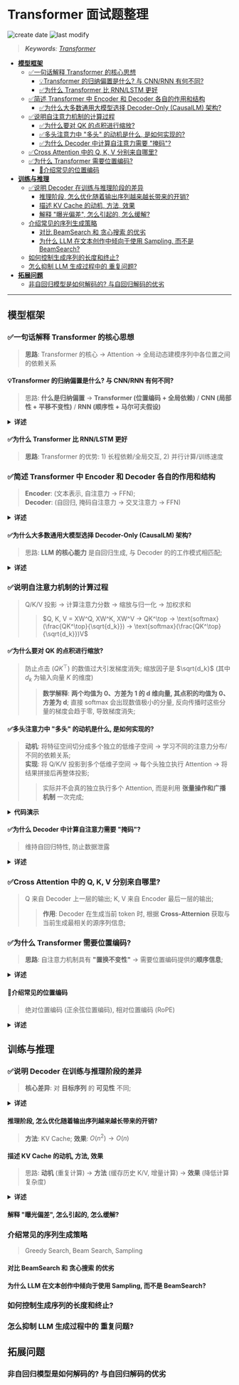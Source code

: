 Transformer 面试题整理
===
<!--START_SECTION:badge-->

![create date](https://img.shields.io/static/v1?label=create%20date&message=2025-09-06&label_color=gray&color=lightsteelblue&style=flat-square)
![last modify](https://img.shields.io/static/v1?label=last%20modify&message=2025-09-06%2015%3A31%3A39&label_color=gray&color=thistle&style=flat-square)

<!--END_SECTION:badge-->
<!--info
date: 2025-09-06 13:48:27
top: false
draft: false
hidden: true
level: 0
tag: [dl_transformer]
-->

<!--START_SECTION:keywords-->
> ***Keywords**: [Transformer](./README.md)*
<!--END_SECTION:keywords-->

<!--START_SECTION:paper_title-->
<!--END_SECTION:paper_title-->

<!--START_SECTION:toc-->
- [**模型框架**](#模型框架)
    - [✅一句话解释 Transformer 的核心思想](#一句话解释-transformer-的核心思想)
        - [💡Transformer 的归纳偏置是什么? 与 CNN/RNN 有何不同?](#transformer-的归纳偏置是什么-与-cnnrnn-有何不同)
        - [✅为什么 Transformer 比 RNN/LSTM 更好](#为什么-transformer-比-rnnlstm-更好)
    - [✅简述 Transformer 中 Encoder 和 Decoder 各自的作用和结构](#简述-transformer-中-encoder-和-decoder-各自的作用和结构)
        - [✅为什么大多数通用大模型选择 Decoder-Only (CausalLM) 架构?](#为什么大多数通用大模型选择-decoder-only-causallm-架构)
    - [✅说明自注意力机制的计算过程](#说明自注意力机制的计算过程)
        - [✅为什么要对 QK 的点积进行缩放?](#为什么要对-qk-的点积进行缩放)
        - [✅多头注意力中 "多头" 的动机是什么, 是如何实现的?](#多头注意力中-多头-的动机是什么-是如何实现的)
        - [✅为什么 Decoder 中计算自注意力需要 "掩码"?](#为什么-decoder-中计算自注意力需要-掩码)
    - [✅Cross Attention 中的 Q, K, V 分别来自哪里?](#cross-attention-中的-q-k-v-分别来自哪里)
    - [✅为什么 Transformer 需要位置编码?](#为什么-transformer-需要位置编码)
        - [🔄介绍常见的位置编码](#介绍常见的位置编码)
- [**训练与推理**](#训练与推理)
    - [✅说明 Decoder 在训练与推理阶段的差异](#说明-decoder-在训练与推理阶段的差异)
        - [推理阶段, 怎么优化随着输出序列越来越长带来的开销?](#推理阶段-怎么优化随着输出序列越来越长带来的开销)
        - [描述 KV Cache 的动机, 方法, 效果](#描述-kv-cache-的动机-方法-效果)
        - [解释 "曝光偏差", 怎么引起的, 怎么缓解?](#解释-曝光偏差-怎么引起的-怎么缓解)
    - [介绍常见的序列生成策略](#介绍常见的序列生成策略)
        - [对比 BeamSearch 和 贪心搜索 的优劣](#对比-beamsearch-和-贪心搜索-的优劣)
        - [为什么 LLM 在文本创作中倾向于使用 Sampling, 而不是 BeamSearch?](#为什么-llm-在文本创作中倾向于使用-sampling-而不是-beamsearch)
    - [如何控制生成序列的长度和终止?](#如何控制生成序列的长度和终止)
    - [怎么抑制 LLM 生成过程中的 重复问题?](#怎么抑制-llm-生成过程中的-重复问题)
- [**拓展问题**](#拓展问题)
    - [非自回归模型是如何解码的? 与自回归解码的优劣](#非自回归模型是如何解码的-与自回归解码的优劣)
<!--END_SECTION:toc-->

---
<!-- ✅❌⭕❓✔️☑️⚠️➡️↔️📌📍🔖🏷️ -->

## **模型框架**

### ✅一句话解释 Transformer 的核心思想
> **思路**: Transformer 的核心 → Attention → 全局动态建模序列中各位置之间的依赖关系

#### 💡Transformer 的归纳偏置是什么? 与 CNN/RNN 有何不同?
> 思路: **什么是归纳偏置** → **Transformer (位置编码 + 全局依赖)** / **CNN (局部性 + 平移不变性)** / **RNN (顺序性 + 马尔可夫假设)**

<details><summary><b>详述</b></summary>

- **什么是归纳偏置**
    - 在机器学习中, 归纳偏置是指模型在学习之前**对数据分布或任务结构的先验假设**;
- **Transformer**
    - **最小结构假设**: 除位置编码, 无强结构先验;
    - **全局依赖**: 依赖自注意力机制学习任意位置间的关系;
- **差异**:
    - CNN/RNN: 有较强的结构先验 (局部性 或 顺序性);
        - **优点**: 数据量不大也能学到一定模式
        - **缺点**: 强先验限制了表达能力
    - Transformer: 弱先验, 几乎不假设输入的内在结构 (位置关系通过显式编码输入);
        - **优点**: 灵活, 可以学习更丰富的模式
        - **缺点**: 需要更多数据和计算

</details>

#### ✅为什么 Transformer 比 RNN/LSTM 更好
> **思路**: Transformer 的优势: 1) 长程依赖/全局交互, 2) 并行计算/训练速度

### ✅简述 Transformer 中 Encoder 和 Decoder 各自的作用和结构
> **Encoder**: (文本表示, 自注意力 → FFN);  
> **Decoder**: (自回归, 掩码自注意力 → 交叉注意力 → FFN)

<details><summary><b>详述</b></summary>

- **Encoder**:
    - **作用**: 对输入序列编码, 将其表示为 **富含上下文信息的隐状态序列**;  
    - **结构**: $N$ 个相同的层堆叠结构, 每个层包含 2 个子层:  
        1. **多头自注意力** → **残差** → **层归一化**;
        2. **前馈网络** → **残差** → **层归一化**;
    - **输入**: Token 嵌入 + 位置编码;
    - **输出**: 上下文表示序列 (维度同输入);
- **Decoder**:
    - **作用**: 以**自回归**方式, 根据 Encoder 输出和已生成前缀, **逐词**生成目标序列;
    - **结构**: $N$ 个相同的层堆叠结构, 每个层包含 3 个子层:  
        1. **掩码多头自注意力** → **残差** → **层归一化**;
        2. **交叉注意力** → **残差** → **层归一化**;
        3. **前馈网络** → **残差** → **层归一化**;
    - **输入**: 目标序列右移一位的嵌入 + 位置编码 + Encoder 输出;
    - **输出**: 对下一个 token 的概率分布;

</details>


#### ✅为什么大多数通用大模型选择 Decoder-Only (CausalLM) 架构?
> 思路: **LLM 的核心能力** 是自回归生成, 与 Decoder 的的工作模式相匹配;

<details><summary><b>详述</b></summary>

<!-- - **开场白**: Decoder-Only 相较于 Encoder-Decoder 的优势主要来源于现实中的实践 -->
- **任务匹配**
    - LLM 的核心能力是 **"给定上下文, 预测下一个 token"**, 这与 Decoder 的工作模式匹配;
    - Encoder-Decoder 架构是为 **Seq2Seq** 任务设计的 —— **先对输入进行编码, 再解码到输出** —— 对于单纯的生成任务, Encoder 部分可能并非必要, 实践中这种更复杂的架构也没有表现出优势;
- **效率优势**:
    - **参数效率**
        - Decoder-Only 中所有参数专注于核心任务; Encoder-Decoder 中参数分散在编码和解码两部分;
        - **在给定参数量预算下**, 将所有参数都投入到 Decoder 的上限更高 —— 更符合 **Scaling Laws**;
        - 在海量数据上训练后, Decoder-Only 模型展现出强大的 **涌现能力**; 在零样本泛化上优于 Encoder-Decoder;
            > **Causal Decoder** 严格遵守从左到右, 只看历史, 不看未来 (包括 Prompt 部分)
    - **训练效率**
        - **Decoder-Only 的训练目标只有一个**: Next Token 预测;
        - Encoder-Decoder 往往是**多任务联合训练**, 更容易出现训练不稳定的情况, 需要平衡各任务的 Loss;
    - **工程优势**
        - 所有主流大模型 (GPT, LLaMA等) 都采用此架构, 整个软硬件生态都针对其进行了极度优化;
- **参考资料**
    - [解码器仅架构：探究大语言模型（LLM）采用Decoder-only架构的原因-百度开发者中心](https://developer.baidu.com/article/detail.html?id=2145079)
    - [为什么当前的大型语言模型（LLMs）普遍采用“仅解码器”（Decoder-only）架构？_decoder-only自回归模型架构-CSDN博客](https://blog.csdn.net/Listennnn/article/details/147934482)
    - [面试官问我：大模型为何都用 Decoder only 架构？_大模型为什么是基于decoder-CSDN博客](https://blog.csdn.net/2401_84033492/article/details/143260251)

</details>


### ✅说明自注意力机制的计算过程
> Q/K/V 投影 → 计算注意力分数 → 缩放与归一化 → 加权求和
>> $Q, K, V = XW^Q, XW^K, XW^V → QK^\top → \text{softmax}(\frac{QK^\top}{\sqrt{d_k}}) → \text{softmax}(\frac{QK^\top}{\sqrt{d_k}})V$

#### ✅为什么要对 QK 的点积进行缩放?
> 防止点击 ($QK^\top$) 的数值过大引发梯度消失; 缩放因子是 $\sqrt{d_k}$ (其中 $d_k$ 为输入向量 $K$ 的维度)
>> **数学解释**: **两个均值为 0、方差为 1 的 d 维向量, 其点积的均值为 0、方差为 d**; 直接 softmax 会出现数值极小的分量, 反向传播时这些分量的梯度会趋于零, 导致梯度消失;

#### ✅多头注意力中 "多头" 的动机是什么, 是如何实现的?
> **动机**: 将特征空间切分成多个独立的低维子空间 → 学习不同的注意力分布/不同的依赖关系;  
> **实现**: 将 Q/K/V 投影到多个低维子空间 → 每个头独立执行 Attention → 将结果拼接后再整体投影;
>> 实际并不会真的独立执行多个 Attention, 而是利用 **张量操作和广播机制** 一次完成;

<details><summary><b>代码演示</b></summary>

```python
def attn(self, x, mask):
    """
    x: [B, L, d_model]
    mask: [B, 1, 1, L]  -  Padding Mask
       or [B, 1, L, L]  -  Causal Mask
    """
    # 1. 线性映射到 Q, K, V
    #    [B, L, d_model]
    Q, K, V = self.W_Q(x), self.W_K(x), self.W_V(x)
    d_k = K.size(-1) // self.num_head  # 每个头的维度: d_model // H
    # 2. 重排为多头形式: 
    #    [B, L, H*d_k] → [B, H, L, d_k]
    Q = einops.rearrange(Q, 'B L (H d) -> B H L d', H=self.num_head)
    K = einops.rearrange(K, 'B L (H d) -> B H L d', H=self.num_head)
    V = einops.rearrange(V, 'B L (H d) -> B H L d', H=self.num_head)
    # 3. 计算注意力权重 (scale → mask → softmax): 
    #    [B, H, L, d_k] @ [B, H, d_k, L] → [B, H, L, L]
    scores = Q @ K.transpose(-2, -1) / math.sqrt(d_k)
    A = torch.softmax(scores + mask, dim=-1)
    # 4. 合并多头 → 投影
    #    [B, H, L, d_k] → [B, L, H*d_k] = [B, L, d_model]
    O = einops.rearrange(A @ V, 'B H L d -> B L (H d)')
    O = self.W_O(O)
    return O
```

</details>

#### ✅为什么 Decoder 中计算自注意力需要 "掩码"?
> 维持自回归特性, 防止数据泄露

<details><summary><b>详述</b></summary>

- **核心目的: 维持自回归特性, 防止数据泄露**;
    - Decoder 的任务是 **自回归生成 (auto-regressive generation)**, 即逐个预测下一个 token;
    - 在生成第 `t` 个 token 时, 模型只能依据 **已经生成的 `1` 到 `t-1` 个 token**;
    - 若不加掩码, 模型在训练时会在计算第 `t` 个位置的注意力时 **"看到" 整个目标序列** (包括未来的 `t+1, t+2, ...` token), 这相当于 **数据泄露 (data leakage)**;
    - 掩码通过遮蔽 (设为负无穷) 当前位置之后的所有未来 token, 确保注意力权重仅基于历史信息, 从而 **强制训练与推理的行为保持一致**;
- **实现方式: 前瞻掩码 (Look-ahead Mask)**;
    - 掩码通常是一个 **下三角矩阵 (lower triangular matrix)**, 其对角线及左侧元素为 `0` (允许参与计算), 右上角元素为 `-inf` (被遮蔽);
    - 经过 softmax 后, 被遮蔽位置的权重变为 `0`, 从而在计算加权和时忽略这些未来信息;
- **一句话总结**: 掩码通过遮蔽未来信息, 确保 Decoder 在训练时只能基于历史上下文进行预测, 从而模拟推理时的自回归生成过程, 防止作弊;

</details>

### ✅Cross Attention 中的 Q, K, V 分别来自哪里?
> Q 来自 Decoder 上一层的输出; K, V 来自 Encoder 最后一层的输出;
>> **作用**: Decoder 在生成当前 token 时, 根据 **Cross-Atternion** 获取与当前生成最相关的源序列信息;

### ✅为什么 Transformer 需要位置编码?
> **思路**: 自注意力机制具有 **"置换不变性"** → 需要位置编码提供的**顺序信息**;

<details><summary><b>详述</b></summary>

- **核心原因**
    - 自注意力机制的核心/本质是 **加权求和**, 在数学上不依赖输入顺序 → **置换不变性**;
- **解决方法**
    - 通过加入 **位置编码** 为模型提供顺序感知能力;
    - 操作时, 为每个位置的 token 生成一个独特的位置向量, 将 **位置编码** 与 **词嵌入** 相加, 作为模型输入;

</details>

#### 🔄介绍常见的位置编码
> 绝对位置编码 (正余弦位置编码), 相对位置编码 (RoPE)

<details><summary><b>详述</b></summary>

**绝对位置编码**
- **正余弦位置编码**
    - **思路/原理**: 使用不同频率的正弦和余弦函数生成编码;
    - **优点**: 
        - 无需训练;
        - 具备一定的 **外推性 (extrapolation)**, 可处理比训练更长的序列; 
        - 其数学特性 **蕴含相对位置信息**;
    - **缺点**: 外推能力有限;
- **可学习位置编码**
    - **思路/原理**: 将位置编码视为 **可学习的参数**, 随机初始化后与模型一同训练;
    - **优点**: 简单, 灵活, 能自适应地学习位置表示;
    - **缺点**: 长度固定, 无法处理超过训练长度的序列, **缺乏外推性**;

**相对位置编码**
- **T5 式偏置**
    - **思路/原理**: 编码 token 间的相对距离而非绝对位置, 在注意力计算时将相对位置信息作为额外偏置或向量加入:
        $$
        \text{score}_{i,j} = Q_i \cdot (K_j + \text{RelPosEnc}_{i-j})
        $$
    - **优点**: 更好的泛化性, 符合语言学直觉;
- **旋转位置编码 (RoPE, Rotary Positional Encoding)**
    - **思路/原理**: 通过 **旋转矩阵 (rotation matrix)** 对 Q/K 向量进行变换, 使内积结果 **仅依赖于相对位置**;
    - **优点**: 
        - 具备绝对位置的形式, 产生相对位置的效果; 
        - 拥有 **极强的外推性**, 是目前处理长文本的最佳方案之一;

</details>


## **训练与推理**

### ✅说明 Decoder 在训练与推理阶段的差异
> **核心差异**: 对 **目标序列** 的 **可见性** 不同; 

<details><summary><b>详述</b></summary>

- **训练阶段**:
    - **模式**: **教师强制 (Teacher Forcing)**
    - **过程**: 
        - 将完整的目标序列一次性输入 Decoder, 
        - 在计算**第 i 个**位置的输出时, 模型可以看到**第 1 到 i-1 位**的真实标签;
    - **特点**: 
        - **并行计算**;
        - 整个目标序列可以同时输入, 通过**掩码**确保**当前位置看不到未来信息**, 一次性计算出所有位置的输出;
    - **缺点**:
        - **曝光偏差** (Exposure Bias)
- **推理阶段**:
    - **模式**: **自回归 (Auto-regressive)**
    - **过程**: 
        - 从仅包含一个起始符 `<sos>` 的序列开始,
        - 模型每预测出下一个 token, 就**将该 token 追加到输入序列末尾**, 作为生成下一个 token 的上下文,
        - 直到生成结束符 `<eos>` 或达到最大长度;
    - **缺点**: 
        - **串行计算**, 效率低;
    - **优化**: 
        - **KV Cache**

</details>

#### 推理阶段, 怎么优化随着输出序列越来越长带来的开销?
> **方法**: KV Cache; **效果**: $O(n^2) → O(n)$

#### 描述 KV Cache 的动机, 方法, 效果
> 思路: **动机** (重复计算) → **方法** (缓存历史 K/V, 增量计算) → **效果** (降低计算复杂度)

<details><summary><b>详述</b></summary>

- **背景/动机**
    - 在**自回归**生成中, 第 `i` 个 token 的注意力计算需基于前 `i` 个 token `K/V` (含开始符); 
    - 其中前 `i-1` 个 token 的 `K/V` 在之前步骤中已计算过, 重复计算导致效率低下; 
- **方法**
    - 每步仅计算当前 token 的 `Q/K/V`, 并将新的 `K/V` 追加至缓存 `K_cache/V_cache` 中; 
    - 执行 `Attention(Q, K_cache, V_cache)` —— **节省计算量的核心步骤**; 
    - 生成当前 token, 并循环此过程; 
- **效果**
    - 时间复杂度由 $O(n^2)$ 降至 $O(n)$; 
- **代码展开说明**:
    ```python
    # 初始化缓存
    K_cache = torch.empty(batch, 0, d_model)
    V_cache = torch.empty(batch, 0, d_model)

    # --- 第 i 步：生成第 i 个 token ---
    # 输入: [B, 1, D]
    Xi = torch.randn(batch, 1, d_model)

    # 计算 Q, K, V (假设这是解码器自注意力层)
    Qi = linear_q(Xi)  # [B, 1, D]
    Ki = linear_k(Xi)  # [B, 1, D]  
    Vi = linear_v(Xi)  # [B, 1, D]

    # 更新缓存：将 Ki, Vi 存入
    K_cache = torch.cat([K_cache, Ki], dim=1) # [B, prev_len + 1, D]
    V_cache = torch.cat([V_cache, Vi], dim=1) # [B, prev_len + 1, D]

    # 计算自注意力
    Ai = attention(Qi, K_cache, V_cache) # [B, 1, D]

    # 经过 FFN 等操作, 生成第 i 个token
    ...
    ```
</details>

#### 解释 "曝光偏差", 怎么引起的, 怎么缓解?


### 介绍常见的序列生成策略
> Greedy Search, Beam Search, Sampling

#### 对比 BeamSearch 和 贪心搜索 的优劣


#### 为什么 LLM 在文本创作中倾向于使用 Sampling, 而不是 BeamSearch?


### 如何控制生成序列的长度和终止?


### 怎么抑制 LLM 生成过程中的 重复问题?


## **拓展问题**

### 非自回归模型是如何解码的? 与自回归解码的优劣